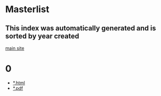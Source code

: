 # Masterlist
This index was automatically generated and is sorted by year created
---
[main site](https://alienate.earth/)
# 0
- [*.html](https://org.alienate.earth/PDFs/*.html)
- [*.pdf](https://org.alienate.earth/PDFs/*.pdf)


